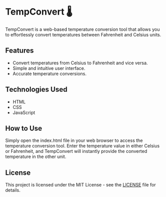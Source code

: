 # TempConvert 🌡️

TempConvert is a web-based temperature conversion tool that allows you to effortlessly convert temperatures between Fahrenheit and Celsius units.

## Features
- Convert temperatures from Celsius to Fahrenheit and vice versa.
- Simple and intuitive user interface.
- Accurate temperature conversions.

## Technologies Used
- HTML
- CSS
- JavaScript

## How to Use
Simply open the index.html file in your web browser to access the temperature conversion tool. Enter the temperature value in either Celsius or Fahrenheit, and TempConvert will instantly provide the converted temperature in the other unit.

## License
This project is licensed under the MIT License - see the [LICENSE](LICENSE) file for details.
